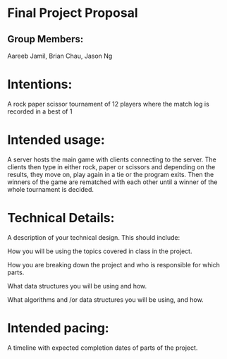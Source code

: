 # Final Project Proposal

## Group Members:

Aareeb Jamil, Brian Chau, Jason Ng
       
# Intentions:

A rock paper scissor tournament of 12 players where the match log is recorded in a best of 1
    
# Intended usage:

A server hosts the main game with clients connecting to the server. The clients then type in either rock, paper or scissors and depending on the results, they move on, play again in a tie or the program exits. Then the winners of the game are rematched with each other until a winner of the whole tournament is decided.
  
# Technical Details:

A description of your technical design. This should include:
   
How you will be using the topics covered in class in the project.
     
How you are breaking down the project and who is responsible for which parts.
  
What data structures you will be using and how.
     
What algorithms and /or data structures you will be using, and how.
    
# Intended pacing:

A timeline with expected completion dates of parts of the project.
